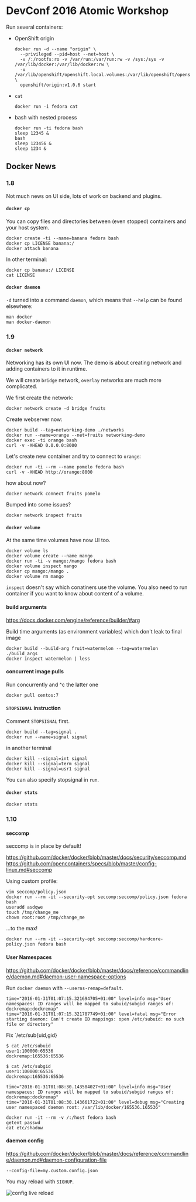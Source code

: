 # DevConf 2016 Atomic Workshop

Run several containers:

 * OpenShift origin
   ```shell
   docker run -d --name "origin" \
     --privileged --pid=host --net=host \
     -v /:/rootfs:ro -v /var/run:/var/run:rw -v /sys:/sys -v /var/lib/docker:/var/lib/docker:rw \
     -v /var/lib/openshift/openshift.local.volumes:/var/lib/openshift/openshift.local.volumes \
     openshift/origin:v1.0.6 start
   ```

 * `cat`
   ```shell
   docker run -i fedora cat
   ```

 * bash with nested process
   ```shell
   docker run -ti fedora bash
   sleep 12345 &
   bash
   sleep 123456 &
   sleep 1234 &
   ```


## Docker News


### 1.8

Not much news on UI side, lots of work on backend and plugins.


#### `docker cp`

You can copy files and directories between (even stopped) containers and your host system.

```shell
docker create -ti --name=banana fedora bash
docker cp LICENSE banana:/
docker attach banana
```

In other terminal:

```shell
docker cp banana:/ LICENSE
cat LICENSE
```


#### `docker daemon`

`-d` turned into a command `daemon`, which means that `--help` can be found elsewhere:

```shell
man docker
man docker-daemon
```


### 1.9


#### `docker network`

Networking has its own UI now. The demo is about creating network and adding containers to it in runtime.

We will create `bridge` network, `overlay` networks are much more complicated.

We first create the network:

```
docker network create -d bridge fruits
```

Create webserver now:

```
docker build --tag=networking-demo ./networks
docker run --name=orange --net=fruits networking-demo
docker exec -ti orange bash
curl -v -XHEAD 0.0.0.0:8000
```

Let's create new container and try to connect to `orange`:

```
docker run -ti --rm --name pomelo fedora bash
curl -v -XHEAD http://orange:8000
```

how about now?

```
docker network connect fruits pomelo
```

Bumped into some issues?

```
docker network inspect fruits
```


#### `docker volume`

At the same time volumes have now UI too.

```shell
docker volume ls
docker volume create --name mango
docker run -ti -v mango:/mango fedora bash
docker volume inspect mango
docker cp mango:/mango .
docker volume rm mango
```

`inspect` doesn't say which conatiners use the volume. You also need to run
container if you want to know about content of a volume.


#### build arguments

https://docs.docker.com/engine/reference/builder/#arg

Build time arguments (as environment variables) which don't leak to final image

```shell
docker build --build-arg fruit=watermelon --tag=watermelon ./build_args
docker inspect watermelon | less
```


#### concurrent image pulls

Run concurrently and ^c the latter one

```shell
docker pull centos:7
```


#### `STOPSIGNAL` instruction

Comment `STOPSIGNAL` first.

```shell
docker build --tag=signal .
docker run --name=signal signal
```

in another terminal

```shell
docker kill --signal=int signal
docker kill --signal=term signal
docker kill --signal=usr1 signal
```

You can also specify stopsignal in `run`.


#### `docker stats`

```shell
docker stats
```


### 1.10

#### seccomp

seccomp is in place by default!


https://github.com/docker/docker/blob/master/docs/security/seccomp.md
https://github.com/opencontainers/specs/blob/master/config-linux.md#seccomp

Using custom profile:

```
vim seccomp/policy.json
docker run --rm -it --security-opt seccomp:seccomp/policy.json fedora bash
useradd asdqwe
touch /tmp/change_me
chown root:root /tmp/change_me
```

...to the max!

```
docker run --rm -it --security-opt seccomp:seccomp/hardcore-policy.json fedora bash
```


#### User Namespaces

https://github.com/docker/docker/blob/master/docs/reference/commandline/daemon.md#daemon-user-namespace-options

Run `docker daemon` with `--userns-remap=default`.

```
time="2016-01-31T01:07:15.321694705+01:00" level=info msg="User namespaces: ID ranges will be mapped to subuid/subgid ranges of: dockremap:dockremap"
time="2016-01-31T01:07:15.321787749+01:00" level=fatal msg="Error starting daemon: Can't create ID mappings: open /etc/subuid: no such file or directory"
```

Fix `/etc/sub{uid,gid}

```
$ cat /etc/subuid
user1:100000:65536
dockremap:165536:65536

$ cat /etc/subgid
user1:100000:65536
dockremap:165536:65536
```

```
time="2016-01-31T01:08:30.143584027+01:00" level=info msg="User namespaces: ID ranges will be mapped to subuid/subgid ranges of: dockremap:dockremap"
time="2016-01-31T01:08:30.143661722+01:00" level=debug msg="Creating user namespaced daemon root: /var/lib/docker/165536.165536"
```

```
docker run -it --rm -v /:/host fedora bash
getent passwd
cat etc/shadow
```


#### daemon config

https://github.com/docker/docker/blob/master/docs/reference/commandline/daemon.md#daemon-configuration-file

```
--config-file=my.custom.config.json
```

You may reload with `SIGHUP`.

![config live reload](https://cloud.githubusercontent.com/assets/1050/12132395/1b06cd5a-b3d0-11e5-84ee-dfa2ab041278.gif)
